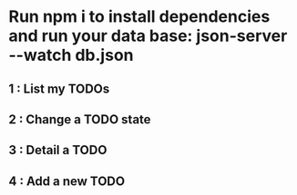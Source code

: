 # Run npm i to install dependencies and run your data base: json-server --watch db.json

## 1 : List my TODOs



## 2 : Change a TODO state



## 3 : Detail a TODO



## 4 : Add a new TODO
